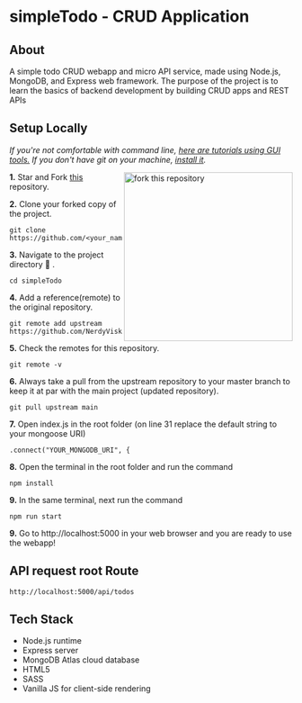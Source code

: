 # simpleTodo - CRUD Application

## About
A simple todo CRUD webapp and micro API service, made using Node.js, MongoDB, and Express web framework. The purpose of the project is to learn the basics of backend development by building CRUD apps and REST APIs

## Setup Locally
_If you're not comfortable with command line, [here are tutorials using GUI tools.](#tutorials-using-other-tools)_
_If you don't have git on your machine, [install it](https://help.github.com/articles/set-up-git/)._

<img align="right" width="300" src="https://firstcontributions.github.io/assets/Readme/fork.png" alt="fork this repository" />

**1.**  Star and Fork [this](https://github.com/NerdyVisky/simpleTodo.git) repository.

**2.**  Clone your forked copy of the project.

```
git clone  https://github.com/<your_name>/simpleTodo.git
```

**3.** Navigate to the project directory :file_folder: .

```
cd simpleTodo
```

**4.** Add a reference(remote) to the original repository.

```
git remote add upstream https://github.com/NerdyVisky/simpleTodo
```

**5.** Check the remotes for this repository.
```
git remote -v
```

**6.** Always take a pull from the upstream repository to your master branch to keep it at par with the main project (updated repository).

```
git pull upstream main
```

**7.** Open index.js in the root folder (on line 31 replace the default string to your mongoose URI)

```
.connect("YOUR_MONGODB_URI", {
```
**8.** Open the terminal in the root folder and run the command

```
npm install
```

**9.** In the same terminal, next run the command

```
npm run start
```

**9.** Go to http://localhost:5000 in your web browser and you are ready to use the webapp!


## API request root Route

```
http://localhost:5000/api/todos
```

## Tech Stack
- Node.js runtime
- Express server
- MongoDB Atlas cloud database
- HTML5
- SASS
- Vanilla JS for client-side rendering
